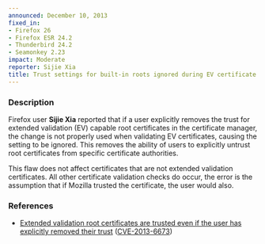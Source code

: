 ```yaml
---
announced: December 10, 2013
fixed_in:
- Firefox 26
- Firefox ESR 24.2
- Thunderbird 24.2
- Seamonkey 2.23
impact: Moderate
reporter: Sijie Xia
title: Trust settings for built-in roots ignored during EV certificate validation
---
```


<h3>Description</h3>

<p>Firefox user <strong>Sijie Xia</strong> reported that if a user
explicitly removes the trust for extended validation (EV) capable root
certificates in the certificate manager, the change is not properly used when
validating EV certificates, causing the setting to be ignored. This removes the
ability of users to explicitly untrust root certificates from specific
certificate authorities.
</p>

<p class="note">This flaw does not affect certificates that are not extended
validation certificates. All other certificate validation checks do occur, the
error is the assumption that if Mozilla trusted the certificate, the user would
also.</p>

<h3>References</h3>

<ul>
  <li><a href="https://bugzilla.mozilla.org/show_bug.cgi?id=917380">
       Extended validation root certificates are trusted even if the user has
explicitly removed their trust</a> (<a href="http://cve.mitre.org/cgi-bin/cvename.cgi?name=CVE-2013-6673" class="ex-ref">CVE-2013-6673</a>)</li>
</ul>



